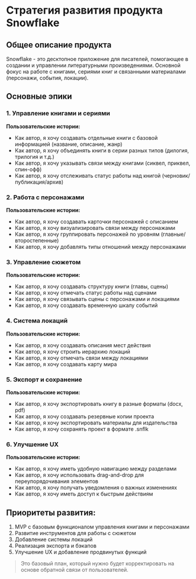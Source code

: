 # Стратегия развития продукта Snowflake

## Общее описание продукта

Snowflake - это десктопное приложение для писателей, помогающее в создании и управлении литературными произведениями. Основной фокус на работе с книгами, сериями книг и связанными материалами (персонажи, события, локации).

## Основные эпики

### 1. Управление книгами и сериями

**Пользовательские истории:**

- Как автор, я хочу создавать отдельные книги с базовой информацией (название, описание, жанр)
- Как автор, я хочу объединять книги в серии разных типов (дилогия, трилогия и т.д.)
- Как автор, я хочу указывать связи между книгами (сиквел, приквел, спин-офф)
- Как автор, я хочу отслеживать статус работы над книгой (черновик/публикация/архив)

### 2. Работа с персонажами

**Пользовательские истории:**

- Как автор, я хочу создавать карточки персонажей с описанием
- Как автор, я хочу визуализировать связи между персонажами
- Как автор, я хочу группировать персонажей по уровням (главные/второстепенные)
- Как автор, я хочу добавлять типы отношений между персонажами

### 3. Управление сюжетом

**Пользовательские истории:**

- Как автор, я хочу создавать структуру книги (главы, сцены)
- Как автор, я хочу отмечать статус работы над сценами
- Как автор, я хочу связывать сцены с персонажами и локациями
- Как автор, я хочу создавать временную шкалу событий

### 4. Система локаций

**Пользовательские истории:**

- Как автор, я хочу создавать описания мест действия
- Как автор, я хочу строить иерархию локаций
- Как автор, я хочу отмечать связи между локациями
- Как автор, я хочу создавать карту мира

### 5. Экспорт и сохранение

**Пользовательские истории:**

- Как автор, я хочу экспортировать книгу в разные форматы (docx, pdf)
- Как автор, я хочу создавать резервные копии проекта
- Как автор, я хочу экспортировать материалы для издательства
- Как автор, я хочу сохранять проект в формате .snflk

### 6. Улучшение UX

**Пользовательские истории:**

- Как автор, я хочу иметь удобную навигацию между разделами
- Как автор, я хочу использовать drag-and-drop для переупорядочивания элементов
- Как автор, я хочу получать уведомления о важных изменениях
- Как автор, я хочу иметь доступ к быстрым действиям

## Приоритеты развития:

1. MVP с базовым функционалом управления книгами и персонажами
2. Развитие инструментов для работы с сюжетом
3. Добавление системы локаций
4. Реализация экспорта и бэкапов
5. Улучшение UX и добавление продвинутых функций

> Это базовый план, который нужно будет корректировать на основе обратной связи от пользователей.
